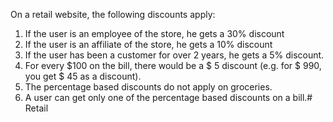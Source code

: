 On a retail website, the following discounts apply: 
1. If the user is an employee of the store, he gets a 30% discount
2. If the user is an affiliate of the store, he gets a 10% discount
3. If the user has been a customer for over 2 years, he gets a 5% discount.
4. For every $100 on the bill, there would be a $ 5 discount (e.g. for $ 990, you get $ 45 
as a discount).
5. The percentage based discounts do not apply on groceries.
6. A user can get only one of the percentage based discounts on a bill.# Retail
